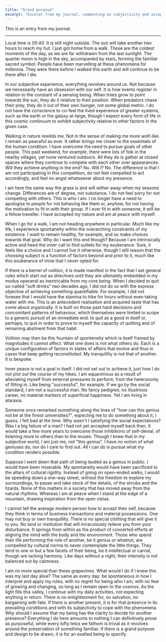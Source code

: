 ```yaml
---
title: "Grand purpose"
excerpt: "Excerpt from my journal, commenting on subjectivity and acceptance."
---
```


This is an entry from my journal.

* * *

Local time is 05:40.  It is still night outside.  The sun will take
another two hours to reach my hut.  I just got home from a walk.
These are the coldest moments of the day, as we are far withdrawn from
the last sunlight.  The quarter moon is high in the sky, accompanied
by stars, forming the familiar sacred symbol.  People have been
marvelling at these phenomena for millennia.  They were there before I
walked this earth and will continue to be there after I die.

In our subjective experience, everything revolves around us.  Not
because we necessarily have an obsession with our self.  It is how
events register in relation to the constant of a sensing being.  When
trees grow to point towards the sun, they do it relative to their
position.  When predators chase their prey, they do it out of their
own hunger, not some global metric.  I do not have the conscience to
co-feel the lived experience of greater systems, such as the earth or
the galaxy at-large, though I expect every form of life in this cosmic
continuum to exhibit subjectivity relative to other factors in the
given case.

Walking in nature rewilds me.  Not in the sense of making me more
wolf-like.  I remain as peaceful as ever.  It rather brings me closer
to the essentials of the human condition.  I have overcome the need to
pursue goals of other people.  This past weekend, for example, there
were lots of folk in the nearby villages, yet none ventured outdoors.
All they do is gather at closed spaces where they continue to compete
with each other over appearances.  Will they achieve anything in the
end?  No.  Will I?  No.  The difference is that I am not participating
in this competition, do not feel compelled to act accordingly, and
feel no angst whatsoever about my presence.

I am here the same way the grass is and will wither away when my
seasons change.  Differences are of degree, not substance.  I do not
feel sorry for not competing with others.  This is who I am.  I no
longer have a need to apologise to people for not behaving like them
or, anyhow, for not having the motivation to fit in with their group.
If I ever fit in with someone, it will be a fellow traveller.  I have
accepted my nature and am at peace with myself.

When I go for a walk, I am not heading anywhere in particular.  Much
like my life, I experience spontaneity within the overarching
constraints of my existence.  I want to remain healthy, for example,
and so make choices towards that goal.  Why do I want this end
though?  Because I am intrinsically active and heed the inner call to
find outlets for my exuberance.  Sure, it feels like a choice and I
cannot live it otherwise, though I still reason that the choosing
subject is a function of factors beyond and prior to it, much like
this exuberance of mine that I never opted for.

If there is a kernel of volition, it is made manifest in the fact that
I set general rules which start out as directives until they are
ultimately embedded in my modus operandi as inextricable from my core
being.  When I decided to quit so-called "soft drinks" two decades
ago, I did not do so with the express objective of achieving something
quantifiable.  For example, I did not foresee that I would have the
stamina to hike for hours without even taking water with me.  This is
an antecedent realisation and acquired taste that has come about
organically.  It is built on those past hard decisions and concomitant
patterns of behaviour, which themselves were limited in scope to a
generic pursuit of an immediate end: to quit as a good in itself or,
perhaps, to quit in order to prove to myself the capacity of quitting
and of remaining abstinent from that habit.

Volition may then be this fountain of sponteneity which is itself
framed by magnitudes it cannot affect.  What one does is not what
others do.  Each is a unique configuration of factors in states of
affairs that evolve and thus in cases that keep getting reconstituted.
My tranquillity is not that of another.  It is bespoke.

Inner peace is not a goal in itself.  I did not set out to achieve it,
just how I do not plot out the course of my hikes.  I am equanimous as
a result of alleviating myself from external pressures to perform,
from the heteronomy of fitting in.  Like being "successful", for
example.  If we go by the social standard, I am not a successful man.
No fancy pedigree, no illustrious career, no material markers of
superficial happiness.  Yet I am living in ataraxia.

Someone once remarked something along the lines of "how can this
genius not be at the finest universities?", expecting me to do
something about it, I guess.  I felt bad at the time.  Why wasn't I
satisfying the social expectations?  Was I a big failure of a man?  I
had not yet accepted myself back then.  It would take a few more years
to overcome those inhibitions of self-denial, of listening more to
others than to the muses.  Though I knew that in my subjective world,
I am just me, not "this genius".  I have no notion of what geniuses
do, nor do I care to find out.  All I can do is pursue what my
condition renders possible.

Suppose I went down that path of being lauded as a genius in public.
I would have been miserable.  My spontaneity would have been
sacrificed to the altars of cultural rigidity.  Instead of going on
open-ended walks, I would be speeding down a one-way street, without
the freedom to explore my surroundings, to pause and take stock of the
details, of the shrubs and the lizards.  None of this matters in a
society that has moved away from the natural rhythms.  Whereas I am at
peace when I stand at the edge of a mountain, drawing inspiration from
the open vistas.

I cannot tell the average modern person how to accept their self,
because they think in terms of business transactions and material
possessions.  One may not buy or own tranquillity.  There is no
special clothing that will give it to you.  No land or institution
that will miraculously relieve you from your disturbance.  It springs
from within as the product of concerted efforts at aligning the mind
with the body and the environment.  Those who spend their life
performing the role of another, be it genius or whatnot, are compelled
by cultural norms to never contemplate the little things.  They tend
to one or but a few facets of their being, be it intellectual or
carnal, though are lacking harmony.  Like days without a night, their
intensity is not balanced out by calmness.

I am no more special than these grapevines.  What would I do if I knew
this was my last day alive?  The same as every day: be spontaneous in
how I interpret and apply my rules, with no regret for being who I am,
with no fear of growing and changing, so long as I remain open to the
cosmos.  As the light fills this valley, I continue with my daily
activities, not expecting anything in return.  There is no
enlightenment for, no salvation, no bargaining with fate.  If there is
another present, it is for that presence in its prevailing conditions
and with its subjectivity to cope with the phenomena.  Why should I
assume that my being has the clarity to decide for another presence?
Everything I do here amounts to nothing I can definitively prove as
purposeful, while every lofty telos we fathom is trivial as it
revolves around the preservation of something familiar.  If there is a
grand purpose and design to be drawn, it is for an exalted being to
specify.
